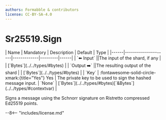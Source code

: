 ```yaml
---
authors: Formabble & contributors
license: CC-BY-SA-4.0
---
```



# Sr25519.Sign

<div class="sh-parameters" markdown="1">
| Name | Mandatory | Description | Default | Type |
|------|---------------------|-------------|---------|------|
| `⬅️ Input` ||The input of the shard, if any | | [`Bytes`](../../types/#bytes) |
| `Output ➡️` ||The resulting output of the shard | | [`Bytes`](../../types/#bytes) |
| `Key` | :fontawesome-solid-circle-xmark:{title="Yes"} Yes  | The private key to be used to sign the hashed message input. | `None` | [`Bytes`](../../types/#bytes)[`&Bytes`](../../types/#contextvar) |

</div>

Signs a message using the Schnorr signature on Ristretto compressed Ed25519 points.

--8<-- "includes/license.md"

